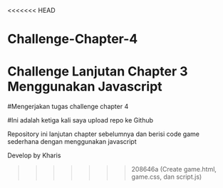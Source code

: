 <<<<<<< HEAD
# Challenge-Chapter-4
Challenge Lanjutan Chapter 3 Menggunakan Javascript
=======
#Mengerjakan tugas challenge chapter 4

#Ini adalah ketiga kali saya upload repo ke Github

Repository ini lanjutan chapter sebelumnya dan berisi code game sederhana dengan menggunakan javascript

Develop by Kharis
>>>>>>> 208646a (Create game.html, game.css, dan script.js)

